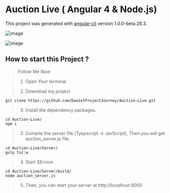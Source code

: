 # Auction Live ( Angular 4  &  Node.js)

This project was generated with [angular-cli](https://github.com/angular/angular-cli) version 1.0.0-beta.28.3.

![image](http://i2.muimg.com/567571/f3e96759fd0e406b.png)

![image](http://i2.muimg.com/567571/101244f6312b9d59.png)

## How to start this Project ?

> Follow Me Now

> 1. Open Your terminal

> 2. Download my project

```
git clone https://github.com/DanielProjectJourney/Auction-Live.git
```
> 3. Install the dependency packages.

```
cd Auction-Live/
npm i
```

> 3. Complie the server file (Tyepscript -> JavScript), Then you will get  auction_server.js file.

```
cd Auction-Live/Server/
gulp tsc:w
```

> 4. Start SErvice

```
cd Auction-Live/Server/build/
node auction_server.js
```

> 5. Then, you can start your server at http://localhost:8000

